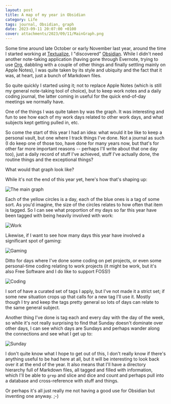 ```yaml
---
layout: post
title: A map of my year in Obsidian
category: Life
tags: journal, Obsidian, graph
date: 2023-09-11 20:07:00 +0100
cover: attachments/2023/09/11/MainGraph.png
---
```


Some time around late October or early November last year, around the time I
started working at [Textualize](https://www.textualize.io/), I "discovered"
[Obsidian](https://obsidian.md/). While I didn't need another note-taking
application (having gone through Evernote, trying to use
[Org](https://orgmode.org/), dabbling with a couple of other things and
finally settling mainly on Apple Notes), I was quite taken by its style and
ubiquity and the fact that it was, at heart, just a bunch of Markdown files.

So quite quickly I started using it; not to replace Apple Notes (which is
still my general note-taking tool of choice), but to keep work notes and a
daily coding journal, the latter coming in useful for the quick end-of-day
meetings we normally have.

One of the things I was quite taken by was the graph. It was interesting and
fun to see how each of my work days related to other work days, and what
subjects kept getting pulled in, etc.

So come the start of this year I had an idea: what would it be like to keep
a personal vault, but one where I track things I've done. Not a journal as
such (I do keep one of those too, have done for many years now, but that's
for other far more important reasons -- perhaps I'll write about that one
day too), just a daily record of stuff I've achieved, stuff I've actually
done, the routine things and the exceptional things?

What would that graph look like?

While it's not the end of this year yet, here's how that's shaping up:

![The main graph](/attachments/2023/09/11/MainGraph.png#centre)

Each of the yellow circles is a day, each of the blue ones is a tag of some
sort. As you'd imagine, the size of the circles relates to how often that
item is tagged. So I can see what proportion of my days so far this year
have been tagged with being heavily involved with work:

![Work](/attachments/2023/09/11/Work.png#centre)

Likewise, if I want to see how many days this year have involved a
significant spot of gaming:

![Gaming](/attachments/2023/09/11/Gaming.png#centre)

Ditto for days where I've done some coding on pet projects, or even some
personal-time coding relating to work projects (it might be work, but it's
also Free Software and I do like to support FOSS!)

![Coding](/attachments/2023/09/11/Coding.png#centre)

I sort of have a curated set of tags I apply, but I've not made it a strict
set; if some new situation crops up that calls for a new tag I'll use it.
Mostly though I try and keep the tags pretty general so lots of days can
relate to the same general subject.

Another thing I've done is tag each and every day with the day of the week,
so while it's not really surprising to find that Sunday doesn't dominate
over other days, I can see which days are Sundays and perhaps wander along
the connections and see what I get up to:

![Sunday](/attachments/2023/09/11/Sunday.png#centre)

I don't quite know what I hope to get out of this, I don't really know if
there's anything useful to be had here at all, but it will be interesting to
look back over it at the end of the year. It also means that I'll have a
directory hierarchy full of Markdown files, all tagged and filled with
information, which I'll be able to `grep` and slice and dice and count and
perhaps pull into a database and cross-reference with stuff and things.

Or perhaps it's all just really me not having a good use for Obsidian but
inventing one anyway. ;-)

[//]: # (2023-09-11-a-map-of-my-year-in-obsidian.md ends here)
